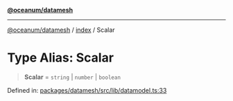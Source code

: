 [**@oceanum/datamesh**](../../README.md)

***

[@oceanum/datamesh](../../README.md) / [index](../README.md) / Scalar

# Type Alias: Scalar

> **Scalar** = `string` \| `number` \| `boolean`

Defined in: [packages/datamesh/src/lib/datamodel.ts:33](https://github.com/oceanum-io/oceanum-js/blob/3690a65f9299651d3a3a5e315b93a4a92e341aa0/packages/datamesh/src/lib/datamodel.ts#L33)
